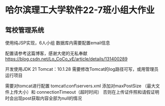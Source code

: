 # 哈尔滨理工大学软件22-7班小组大作业
## 驾校管理系统
使用纯JSP实现，6人小组
数据库内需要配置email信息

配置请参考这篇博客，感谢大佬的无私奉献
<br>
https://blog.csdn.net/Lo_CoCo_vE/article/details/131400289

开发使用JDK 21
Tomcat：10.1.28
需要修改Tomcat的log路径可写，或用管理员运行项目

需要对tomcat进行配置
tomcat\conf\servers.xml
 <Connector port="8080" protocol="HTTP/1.1"
               connectionTimeout="2000000"
               redirectPort="8443"
               maxPostSize="-1"
               maxParameterCount="1000"
               URIEncoding="UTF-8"
               />
添加对maxPostSize （最大文件上传大小）和 connectionTimeout（超时时间）
否则在上传证件照和请假证明时会出现post获取内容全部为null的情况
